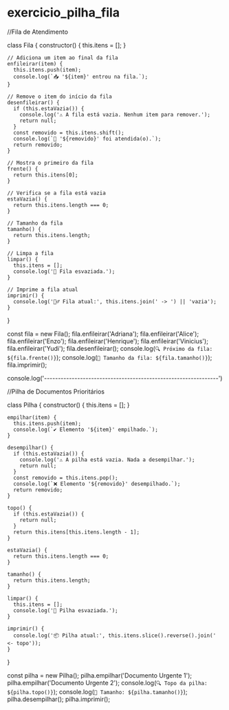# exercicio_pilha_fila

//Fila de Atendimento

class Fila {
    constructor() {
      this.itens = [];
    }
  
    // Adiciona um item ao final da fila
    enfileirar(item) {
      this.itens.push(item);
      console.log(`📥 '${item}' entrou na fila.`);
    }
  
    // Remove o item do início da fila
    desenfileirar() {
      if (this.estaVazia()) {
        console.log('⚠️ A fila está vazia. Nenhum item para remover.');
        return null;
      }
      const removido = this.itens.shift();
      console.log(`🚪 '${removido}' foi atendida(o).`);
      return removido;
    }
  
    // Mostra o primeiro da fila
    frente() {
      return this.itens[0];
    }
  
    // Verifica se a fila está vazia
    estaVazia() {
      return this.itens.length === 0;
    }
  
    // Tamanho da fila
    tamanho() {
      return this.itens.length;
    }
  
    // Limpa a fila
    limpar() {
      this.itens = [];
      console.log('🧹 Fila esvaziada.');
    }
  
    // Imprime a fila atual
    imprimir() {
      console.log('🚶‍♂️ Fila atual:', this.itens.join(' -> ') || 'vazia');
    }
  }

  const fila = new Fila();
  fila.enfileirar('Adriana');
  fila.enfileirar('Alice');
  fila.enfileirar('Enzo');
  fila.enfileirar('Henrique');
  fila.enfileirar('Vinicius');
  fila.enfileirar('Yudi');
  fila.desenfileirar();
  console.log(`🔍 Próximo da fila: ${fila.frente()}`);
  console.log(`📏 Tamanho da fila: ${fila.tamanho()}`);
  fila.imprimir();

console.log('---------------------------------------------------------------')

//Pilha de Documentos Prioritários

class Pilha {
    constructor() {
      this.itens = [];
    }
  
    empilhar(item) {
      this.itens.push(item);
      console.log(`✔️ Elemento '${item}' empilhado.`);
    }
  
    desempilhar() {
      if (this.estaVazia()) {
        console.log('⚠️ A pilha está vazia. Nada a desempilhar.');
        return null;
      }
      const removido = this.itens.pop();
      console.log(`❌ Elemento '${removido}' desempilhado.`);
      return removido;
    }
  
    topo() {
      if (this.estaVazia()) {
        return null;
      }
      return this.itens[this.itens.length - 1];
    }
  
    estaVazia() {
      return this.itens.length === 0;
    }
  
    tamanho() {
      return this.itens.length;
    }
  
    limpar() {
      this.itens = [];
      console.log('🧹 Pilha esvaziada.');
    }
  
    imprimir() {
      console.log('📦 Pilha atual:', this.itens.slice().reverse().join(' <- topo'));
    }
  }

  const pilha = new Pilha();
pilha.empilhar('Documento Urgente 1');
pilha.empilhar('Documento Urgente 2');
console.log(`🔍 Topo da pilha: ${pilha.topo()}`);
console.log(`📏 Tamanho: ${pilha.tamanho()}`);
pilha.desempilhar();
pilha.imprimir();
